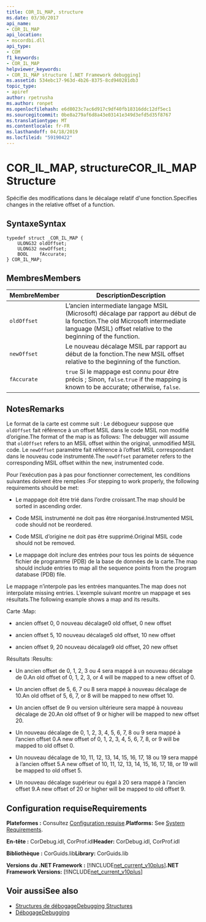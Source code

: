 ```yaml
---
title: COR_IL_MAP, structure
ms.date: 03/30/2017
api_name:
- COR_IL_MAP
api_location:
- mscordbi.dll
api_type:
- COM
f1_keywords:
- COR_IL_MAP
helpviewer_keywords:
- COR_IL_MAP structure [.NET Framework debugging]
ms.assetid: 534ebc17-963d-4b26-8375-8cd940281db3
topic_type:
- apiref
author: rpetrusha
ms.author: ronpet
ms.openlocfilehash: e6d8023c7ac6d917c9df40fb18316ddc12df5ec1
ms.sourcegitcommit: 0be8a279af6d8a43e03141e349d3efd5d35f8767
ms.translationtype: MT
ms.contentlocale: fr-FR
ms.lasthandoff: 04/18/2019
ms.locfileid: "59190422"
---
```

# <a name="corilmap-structure"></a><span data-ttu-id="73b21-102">COR_IL_MAP, structure</span><span class="sxs-lookup"><span data-stu-id="73b21-102">COR_IL_MAP Structure</span></span>
<span data-ttu-id="73b21-103">Spécifie des modifications dans le décalage relatif d'une fonction.</span><span class="sxs-lookup"><span data-stu-id="73b21-103">Specifies changes in the relative offset of a function.</span></span>  
  
## <a name="syntax"></a><span data-ttu-id="73b21-104">Syntaxe</span><span class="sxs-lookup"><span data-stu-id="73b21-104">Syntax</span></span>  
  
```  
typedef struct _COR_IL_MAP {  
    ULONG32 oldOffset;   
    ULONG32 newOffset;   
    BOOL    fAccurate;  
} COR_IL_MAP;  
```  
  
## <a name="members"></a><span data-ttu-id="73b21-105">Membres</span><span class="sxs-lookup"><span data-stu-id="73b21-105">Members</span></span>  
  
|<span data-ttu-id="73b21-106">Membre</span><span class="sxs-lookup"><span data-stu-id="73b21-106">Member</span></span>|<span data-ttu-id="73b21-107">Description</span><span class="sxs-lookup"><span data-stu-id="73b21-107">Description</span></span>|  
|------------|-----------------|  
|`oldOffset`|<span data-ttu-id="73b21-108">L’ancien intermediate langage MSIL (Microsoft) décalage par rapport au début de la fonction.</span><span class="sxs-lookup"><span data-stu-id="73b21-108">The old Microsoft intermediate language (MSIL) offset relative to the beginning of the function.</span></span>|  
|`newOffset`|<span data-ttu-id="73b21-109">Le nouveau décalage MSIL par rapport au début de la fonction.</span><span class="sxs-lookup"><span data-stu-id="73b21-109">The new MSIL offset relative to the beginning of the function.</span></span>|  
|`fAccurate`|<span data-ttu-id="73b21-110">`true` Si le mappage est connu pour être précis ; Sinon, `false`.</span><span class="sxs-lookup"><span data-stu-id="73b21-110">`true` if the mapping is known to be accurate; otherwise, `false`.</span></span>|  
  
## <a name="remarks"></a><span data-ttu-id="73b21-111">Notes</span><span class="sxs-lookup"><span data-stu-id="73b21-111">Remarks</span></span>  
 <span data-ttu-id="73b21-112">Le format de la carte est comme suit : Le débogueur suppose que `oldOffset` fait référence à un offset MSIL dans le code MSIL non modifié d’origine.</span><span class="sxs-lookup"><span data-stu-id="73b21-112">The format of the map is as follows: The debugger will assume that `oldOffset` refers to an MSIL offset within the original, unmodified MSIL code.</span></span> <span data-ttu-id="73b21-113">Le `newOffset` paramètre fait référence à l’offset MSIL correspondant dans le nouveau code instrumenté.</span><span class="sxs-lookup"><span data-stu-id="73b21-113">The `newOffset` parameter refers to the corresponding MSIL offset within the new, instrumented code.</span></span>  
  
 <span data-ttu-id="73b21-114">Pour l’exécution pas à pas pour fonctionner correctement, les conditions suivantes doivent être remplies :</span><span class="sxs-lookup"><span data-stu-id="73b21-114">For stepping to work properly, the following requirements should be met:</span></span>  
  
-   <span data-ttu-id="73b21-115">Le mappage doit être trié dans l’ordre croissant.</span><span class="sxs-lookup"><span data-stu-id="73b21-115">The map should be sorted in ascending order.</span></span>  
  
-   <span data-ttu-id="73b21-116">Code MSIL instrumenté ne doit pas être réorganisé.</span><span class="sxs-lookup"><span data-stu-id="73b21-116">Instrumented MSIL code should not be reordered.</span></span>  
  
-   <span data-ttu-id="73b21-117">Code MSIL d’origine ne doit pas être supprimé.</span><span class="sxs-lookup"><span data-stu-id="73b21-117">Original MSIL code should not be removed.</span></span>  
  
-   <span data-ttu-id="73b21-118">Le mappage doit inclure des entrées pour tous les points de séquence fichier de programme (PDB) de la base de données de la carte.</span><span class="sxs-lookup"><span data-stu-id="73b21-118">The map should include entries to map all the sequence points from the program database (PDB) file.</span></span>  
  
 <span data-ttu-id="73b21-119">Le mappage n’interpole pas les entrées manquantes.</span><span class="sxs-lookup"><span data-stu-id="73b21-119">The map does not interpolate missing entries.</span></span> <span data-ttu-id="73b21-120">L’exemple suivant montre un mappage et ses résultats.</span><span class="sxs-lookup"><span data-stu-id="73b21-120">The following example shows a map and its results.</span></span>  
  
 <span data-ttu-id="73b21-121">Carte :</span><span class="sxs-lookup"><span data-stu-id="73b21-121">Map:</span></span>  
  
-   <span data-ttu-id="73b21-122">ancien offset 0, 0 nouveau décalage</span><span class="sxs-lookup"><span data-stu-id="73b21-122">0 old offset, 0 new offset</span></span>  
  
-   <span data-ttu-id="73b21-123">ancien offset 5, 10 nouveau décalage</span><span class="sxs-lookup"><span data-stu-id="73b21-123">5 old offset, 10 new offset</span></span>  
  
-   <span data-ttu-id="73b21-124">ancien offset 9, 20 nouveau décalage</span><span class="sxs-lookup"><span data-stu-id="73b21-124">9 old offset, 20 new offset</span></span>  
  
 <span data-ttu-id="73b21-125">Résultats :</span><span class="sxs-lookup"><span data-stu-id="73b21-125">Results:</span></span>  
  
-   <span data-ttu-id="73b21-126">Un ancien offset de 0, 1, 2, 3 ou 4 sera mappé à un nouveau décalage de 0.</span><span class="sxs-lookup"><span data-stu-id="73b21-126">An old offset of 0, 1, 2, 3, or 4 will be mapped to a new offset of 0.</span></span>  
  
-   <span data-ttu-id="73b21-127">Un ancien offset de 5, 6, 7 ou 8 sera mappé à nouveau décalage de 10.</span><span class="sxs-lookup"><span data-stu-id="73b21-127">An old offset of 5, 6, 7, or 8 will be mapped to new offset 10.</span></span>  
  
-   <span data-ttu-id="73b21-128">Un ancien offset de 9 ou version ultérieure sera mappé à nouveau décalage de 20.</span><span class="sxs-lookup"><span data-stu-id="73b21-128">An old offset of 9 or higher will be mapped to new offset 20.</span></span>  
  
-   <span data-ttu-id="73b21-129">Un nouveau décalage de 0, 1, 2, 3, 4, 5, 6, 7, 8 ou 9 sera mappé à l’ancien offset 0.</span><span class="sxs-lookup"><span data-stu-id="73b21-129">A new offset of 0, 1, 2, 3, 4, 5, 6, 7, 8, or 9 will be mapped to old offset 0.</span></span>  
  
-   <span data-ttu-id="73b21-130">Un nouveau décalage de 10, 11, 12, 13, 14, 15, 16, 17, 18 ou 19 sera mappé à l’ancien offset 5.</span><span class="sxs-lookup"><span data-stu-id="73b21-130">A new offset of 10, 11, 12, 13, 14, 15, 16, 17, 18, or 19 will be mapped to old offset 5.</span></span>  
  
-   <span data-ttu-id="73b21-131">Un nouveau décalage supérieur ou égal à 20 sera mappé à l’ancien offset 9.</span><span class="sxs-lookup"><span data-stu-id="73b21-131">A new offset of 20 or higher will be mapped to old offset 9.</span></span>  
  
## <a name="requirements"></a><span data-ttu-id="73b21-132">Configuration requise</span><span class="sxs-lookup"><span data-stu-id="73b21-132">Requirements</span></span>  
 <span data-ttu-id="73b21-133">**Plateformes :** Consultez [Configuration requise](../../../../docs/framework/get-started/system-requirements.md).</span><span class="sxs-lookup"><span data-stu-id="73b21-133">**Platforms:** See [System Requirements](../../../../docs/framework/get-started/system-requirements.md).</span></span>  
  
 <span data-ttu-id="73b21-134">**En-tête :** CorDebug.idl, CorProf.idl</span><span class="sxs-lookup"><span data-stu-id="73b21-134">**Header:** CorDebug.idl, CorProf.idl</span></span>  
  
 <span data-ttu-id="73b21-135">**Bibliothèque :** CorGuids.lib</span><span class="sxs-lookup"><span data-stu-id="73b21-135">**Library:** CorGuids.lib</span></span>  
  
 <span data-ttu-id="73b21-136">**Versions du .NET Framework :** [!INCLUDE[net_current_v10plus](../../../../includes/net-current-v10plus-md.md)]</span><span class="sxs-lookup"><span data-stu-id="73b21-136">**.NET Framework Versions:** [!INCLUDE[net_current_v10plus](../../../../includes/net-current-v10plus-md.md)]</span></span>  
  
## <a name="see-also"></a><span data-ttu-id="73b21-137">Voir aussi</span><span class="sxs-lookup"><span data-stu-id="73b21-137">See also</span></span>

- [<span data-ttu-id="73b21-138">Structures de débogage</span><span class="sxs-lookup"><span data-stu-id="73b21-138">Debugging Structures</span></span>](../../../../docs/framework/unmanaged-api/debugging/debugging-structures.md)
- [<span data-ttu-id="73b21-139">Débogage</span><span class="sxs-lookup"><span data-stu-id="73b21-139">Debugging</span></span>](../../../../docs/framework/unmanaged-api/debugging/index.md)
